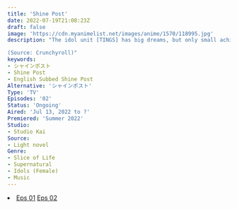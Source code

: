 ```yaml
---
title: 'Shine Post'
date: 2022-07-19T21:08:23Z
draft: false
image: 'https://cdn.myanimelist.net/images/anime/1570/118995.jpg'
description: "The idol unit [TINGS] has big dreams, but only small achievements, and is not very popular. The best manager in the world was supposed to be their savior, but... [I'm not interested in being your manager.] The man who shows up is Naose Hinaki, a man with no motivation. However, he has a special power...? This is a story of you and the girls shining brightly to become [absolute idols.] The best idol entertainment begins here!

(Source: Crunchyroll)"
keywords:
- シャインポスト
- Shine Post
- English Subbed Shine Post
Alternative: 'シャインポスト'
Type: 'TV'
Episodes: '02'
Status: 'Ongoing'
Aired: 'Jul 13, 2022 to ?'
Premiered: 'Summer 2022'
Studio:
- Studio Kai
Source:
- Light novel
Genre:
- Slice of Life
- Supernatural
- Idols (Female)
- Music
---
```


<div class="bc-1 d-g p-5">
<li class="d-g gg-5 gtc-e">
  <a id="allvideo" href="#" data-video="//embed.hugonime.repl.co/videokf.php?id=ShinePost/Shine Post - 01" rel=nofollow">Eps 01</a>
  <a id="allvideo" href="#" data-video="//embed.hugonime.repl.co/videokf.php?id=ShinePost/Shine Post - 02" rel=nofollow">Eps 02</a>
</li>
</div>